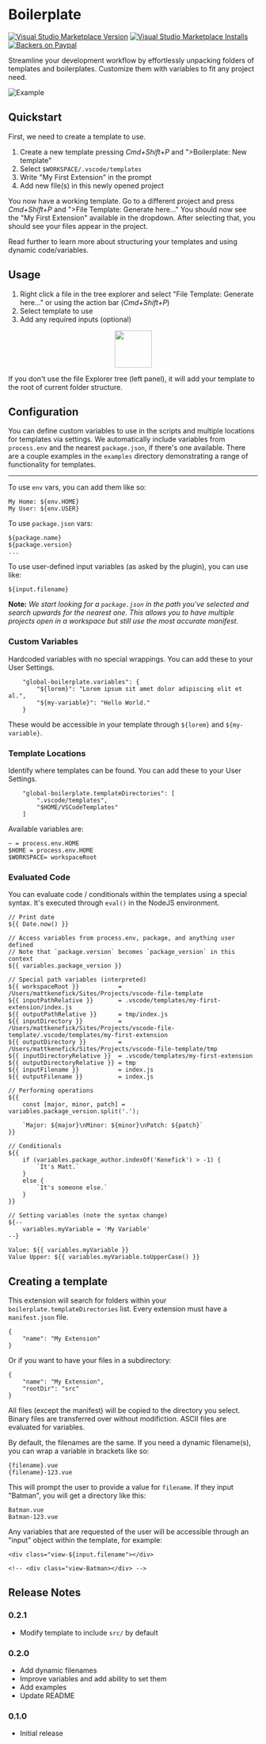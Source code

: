 # Boilerplate

[![Visual Studio Marketplace Version](https://img.shields.io/visual-studio-marketplace/v/PolymerMallard.global-boilerplate.svg)](https://marketplace.visualstudio.com/items?itemName=PolymerMallard.global-boilerplate)
[![Visual Studio Marketplace Installs](https://img.shields.io/visual-studio-marketplace/i/PolymerMallard.global-boilerplate.svg)](https://marketplace.visualstudio.com/items?itemName=PolymerMallard.global-boilerplate)
[![Backers on Paypal](https://img.shields.io/badge/backer-Paypal-blue.svg)](https://paypal.me/polymermallard)

Streamline your development workflow by effortlessly unpacking folders of templates and boilerplates. Customize them with variables to fit any project need.

![Example](assets/file-template.gif)

## Quickstart

First, we need to create a template to use.

1. Create a new template pressing _Cmd+Shift+P_ and ">Boilerplate: New template"
2. Select `$WORKSPACE/.vscode/templates`
3. Write "My First Extension" in the prompt
4. Add new file(s) in this newly opened project

You now have a working template. Go to a different project and press _Cmd+Shift+P_ and ">File Template: Generate here..." You should now see the "My First Extension" available in the dropdown. After selecting that, you should see your files appear in the project.

Read further to learn more about structuring your templates and using dynamic code/variables.

## Usage

1. Right click a file in the tree explorer and select "File Template: Generate here..." or using the action bar (_Cmd+Shift+P_)
2. Select template to use
3. Add any required inputs (optional)

<div style="text-align: center">
	<img src="./assets/screenshot-generate-here-b.png" height="75" />
</div>

If you don't use the file Explorer tree (left panel), it will add your template to the root of current folder structure.

## Configuration

You can define custom variables to use in the scripts and multiple locations for templates via settings. We automatically include variables from `process.env` and the nearest `package.json`, if there's one available. There are a couple examples in the `examples` directory demonstrating a range of functionality for templates.

---

To use `env` vars, you can add them like so:

```
My Home: ${env.HOME}
My User: ${env.USER}
```

To use `package.json` vars:

```
${package.name}
${package.version}
...
```

To use user-defined input variables (as asked by the plugin), you can use like:

```
${input.filename}
```

**Note:** _We start looking for a `package.json` in the path you've selected and search upwards for the nearest one. This allows you to have multiple projects open in a workspace but still use the most accurate manifest._

### Custom Variables

Hardcoded variables with no special wrappings. You can add these to your User Settings.

```
	"global-boilerplate.variables": {
		"${lorem}": "Lorem ipsum sit amet dolor adipiscing elit et al.",
		"${my-variable}": "Hello World."
	}
```

These would be accessible in your template through `${lorem}` and `${my-variable}`.

### Template Locations

Identify where templates can be found. You can add these to your User Settings.

```
	"global-boilerplate.templateDirectories": [
		".vscode/templates",
		"$HOME/VSCodeTemplates"
	]
```

Available variables are:

```
~ = process.env.HOME
$HOME = process.env.HOME
$WORKSPACE= workspaceRoot
```

### Evaluated Code

You can evaluate code / conditionals within the templates using a special syntax. It's executed through `eval()` in the NodeJS environment.

```
// Print date
${{ Date.now() }}

// Access variables from process.env, package, and anything user defined
// Note that `package.version` becomes `package_version` in this context
${{ variables.package_version }}

// Special path variables (interpreted)
${{ workspaceRoot }}           = /Users/mattkenefick/Sites/Projects/vscode-file-template
${{ inputPathRelative }}       = .vscode/templates/my-first-extension/index.js
${{ outputPathRelative }}      = tmp/index.js
${{ inputDirectory }}          = /Users/mattkenefick/Sites/Projects/vscode-file-template/.vscode/templates/my-first-extension
${{ outputDirectory }}         = /Users/mattkenefick/Sites/Projects/vscode-file-template/tmp
${{ inputDirectoryRelative }}  = .vscode/templates/my-first-extension
${{ outputDirectoryRelative }} = tmp
${{ inputFilename }}           = index.js
${{ outputFilename }}          = index.js

// Performing operations
${{
	const [major, minor, patch] = variables.package_version.split('.');

	`Major: ${major}\nMinor: ${minor}\nPatch: ${patch}`
}}

// Conditionals
${{
	if (variables.package_author.indexOf('Kenefick') > -1) {
		`It's Matt.`
	}
	else {
		`It's someone else.`
	}
}}

// Setting variables (note the syntax change)
${--
	variables.myVariable = 'My Variable'
--}

Value: ${{ variables.myVariable }}
Value Upper: ${{ variables.myVariable.toUpperCase() }}
```

## Creating a template

This extension will search for folders within your `boilerplate.templateDirectories` list. Every extension must have a `manifest.json` file.

```
{
	"name": "My Extension"
}
```

Or if you want to have your files in a subdirectory:

```
{
	"name": "My Extension",
	"rootDir": "src"
}
```

All files (except the manifest) will be copied to the directory you select. Binary files are transferred over without modifiction. ASCII files are evaluated for variables.

By default, the filenames are the same. If you need a dynamic filename(s), you can wrap a variable in brackets like so:

```
{filename}.vue
{filename}-123.vue
```

This will prompt the user to provide a value for `filename`. If they input "Batman", you will get a directory like this:

```
Batman.vue
Batman-123.vue
```

Any variables that are requested of the user will be accessible through an "input" object within the template, for example:

```
<div class="view-${input.filename"></div>

<!-- <div class="view-Batman></div> -->
```

## Release Notes

### 0.2.1

-   Modify template to include `src/` by default

### 0.2.0

-   Add dynamic filenames
-   Improve variables and add ability to set them
-   Add examples
-   Update README

### 0.1.0

-   Initial release
